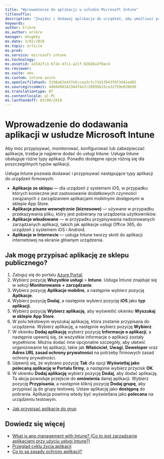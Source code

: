 ```yaml
---
title: "Wprowadzenie do aplikacji w usłudze Microsoft Intune"
titlesuffix: 
description: "Znajduj i dodawaj aplikacje do urządzeń, aby umożliwić pracownikom wykonywanie zadań."
keywords: 
author: Erikre
ms.author: erikre
manager: dougeby
ms.date: 3/02/2018
ms.topic: article
ms.prod: 
ms.service: microsoft-intune
ms.technology: 
ms.assetid: a1542fc3-672e-47c1-a21f-82826a2f8ac4
ms.reviewer: 
ms.suite: ems
ms.custom: intune-azure
ms.openlocfilehash: 3198a62e437e5ccaa3cfc71d1f643f073d41ed05
ms.sourcegitcommit: 4db0498342364f8a7c28995b15ce32759e920b99
ms.translationtype: HT
ms.contentlocale: pl-PL
ms.lasthandoff: 03/08/2018
---
```

# <a name="get-started-with-adding-apps-in-microsoft-intune"></a>Wprowadzenie do dodawania aplikacji w usłudze Microsoft Intune

Aby móc przypisywać, monitorować, konfigurować lub zabezpieczać aplikacje, trzeba je najpierw dodać do usługi Intune. Usługa Intune obsługuje różne typy aplikacji. Ponadto dostępne opcje różnią się dla poszczególnych typów aplikacji.

Usługa Intune pozwala dodawać i przypisywać następujące typy aplikacji do urządzeń firmowych:
- **Aplikacje ze sklepu** — dla urządzeń z systemem iOS, w przypadku których konieczne jest zastosowanie dodatkowych czynności związanych z zarządzaniem aplikacjami mobilnymi dostępnymi w sklepie App Store.
- **Aplikacje pisane wewnętrznie (biznesowe)** — używane w przypadku przekazywania pliku, który jest pobierany na urządzenia użytkowników.
- **Aplikacje wbudowane** — w przypadku przypisywania nadzorowanych zarządzanych aplikacji, takich jak aplikacje usługi Office 365, do urządzeń z systemem iOS i Android.
- **Aplikacje w Internecie** — usługa Intune tworzy skrót do aplikacji internetowej na ekranie głównym urządzenia.

## <a name="how-do-i-assign-a-public-store-app"></a>Jak mogę przypisać aplikację ze sklepu publicznego?

1. Zaloguj się do portalu [Azure Portal](https://portal.azure.com).
2. Wybierz pozycję **Wszystkie usługi** > **Intune**. Usługa Intune znajduje się w sekcji **Monitorowanie + zarządzanie**.
3. Wybierz pozycję **Aplikacje mobilne**, a następnie wybierz pozycję **Aplikacje**.
4. Wybierz pozycję **Dodaj**, a następnie wybierz pozycję **iOS** jako **typ aplikacji**.
5. Wybierz pozycję **Wybierz aplikację**, aby wyświetlić okienko **Wyszukaj w sklepie App Store**.
6. W polu tekstowym wyszukaj aplikację, która zostanie przypisana do urządzenia. Wybierz aplikację, a następnie wybierz pozycję **Wybierz**.
7. W okienku **Dodaj aplikację** wybierz pozycję **Informacje o aplikacji**, a następnie upewnij się, że wszystkie informacje o aplikacji zostały wypełnione. Można dodać inne opcjonalne szczegóły, aby ułatwić organizowanie tej aplikacji, takie jak **Właściciel**, **Uwagi**, **Deweloper** oraz **Adres URL zasad ochrony prywatności** na potrzeby firmowych zasad ochrony prywatności.
8. Upewnij się, że wybrano pozycję **Tak** dla opcji **Wyświetlaj jako polecaną aplikację w Portalu firmy**, a następnie wybierz przycisk **OK**.
9. W okienku **Dodaj aplikację** wybierz pozycję **Dodaj**, aby dodać aplikację. Ta akcja powoduje przejście do **omówienia** danej aplikacji. Wybierz pozycję **Przypisania**, a następnie kliknij pozycję **Dodaj grupę**, aby przypisać ją do grupy testowej. Ustaw aplikację jako **dostępną** do pobrania. Aplikacja powinna wtedy być wyświetlana jako **polecana** na urządzeniu testowym.


- [Jak przypisać aplikacje do grup](apps-deploy.md)

## <a name="learn-more"></a>Dowiedz się więcej

* [What is app management with Intune? (Co to jest zarządzanie aplikacjami przy użyciu usługi Intune?)](app-management.md)
* [Przegląd cyklu życia aplikacji](app-lifecycle.md)
* [Co to są zasady ochrony aplikacji?](app-protection-policy.md)
